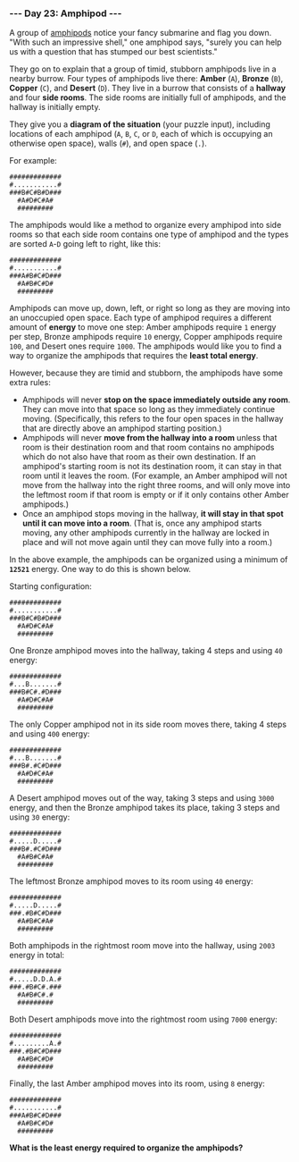 ### --- Day 23: Amphipod ---

A group of [amphipods](https://en.wikipedia.org/wiki/Amphipoda) notice your fancy submarine and flag you down. "With
such an impressive shell," one amphipod says, "surely you can help us with
a question that has stumped our best scientists."

They go on to explain that a group of timid, stubborn amphipods live in a
nearby burrow. Four types of amphipods live there: **Amber** (`A`), **Bronze** (`B`),
**Copper** (`C`), and **Desert** (`D`). They live in a burrow that consists of a
**hallway** and four **side rooms**. The side rooms are initially full of
amphipods, and the hallway is initially empty.

They give you a **diagram of the situation** (your puzzle input), including
locations of each amphipod (`A`, `B`, `C`, or `D`, each of which is occupying an
otherwise open space), walls (`#`), and open space (`.`).

For example:

```
#############
#...........#
###B#C#B#D###
  #A#D#C#A#
  #########
```

The amphipods would like a method to organize every amphipod into side
rooms so that each side room contains one type of amphipod and the types
are sorted `A`-`D` going left to right, like this:

```
#############
#...........#
###A#B#C#D###
  #A#B#C#D#
  #########
```

Amphipods can move up, down, left, or right so long as they are moving into
an unoccupied open space. Each type of amphipod requires a different amount
of **energy** to move one step: Amber amphipods require `1` energy per step,
Bronze amphipods require `10` energy, Copper amphipods require `100`, and
Desert ones require `1000`. The amphipods would like you to find a way to
organize the amphipods that requires the **least total energy**.

However, because they are timid and stubborn, the amphipods have some extra
rules:

- Amphipods will never **stop on the space immediately outside any room**.
  They can move into that space so long as they immediately continue
  moving. (Specifically, this refers to the four open spaces in the
  hallway that are directly above an amphipod starting position.)
- Amphipods will never **move from the hallway into a room** unless that
  room is their destination room and that room contains no amphipods
  which do not also have that room as their own destination. If an
  amphipod's starting room is not its destination room, it can stay in
  that room until it leaves the room. (For example, an Amber amphipod
  will not move from the hallway into the right three rooms, and will
  only move into the leftmost room if that room is empty or if it only
  contains other Amber amphipods.)
- Once an amphipod stops moving in the hallway, **it will stay in that
  spot until it can move into a room**. (That is, once any amphipod starts
  moving, any other amphipods currently in the hallway are locked in
  place and will not move again until they can move fully into a room.)

In the above example, the amphipods can be organized using a minimum of
**`12521`** energy. One way to do this is shown below.

Starting configuration:

```
#############
#...........#
###B#C#B#D###
  #A#D#C#A#
  #########
```

One Bronze amphipod moves into the hallway, taking 4 steps and using `40`
energy:

```
#############
#...B.......#
###B#C#.#D###
  #A#D#C#A#
  #########
```

The only Copper amphipod not in its side room moves there, taking 4 steps
and using `400` energy:

```
#############
#...B.......#
###B#.#C#D###
  #A#D#C#A#
  #########
```

A Desert amphipod moves out of the way, taking 3 steps and using `3000`
energy, and then the Bronze amphipod takes its place, taking 3 steps and
using `30` energy:

```
#############
#.....D.....#
###B#.#C#D###
  #A#B#C#A#
  #########
```

The leftmost Bronze amphipod moves to its room using `40` energy:

```
#############
#.....D.....#
###.#B#C#D###
  #A#B#C#A#
  #########
```

Both amphipods in the rightmost room move into the hallway, using `2003`
energy in total:

```
#############
#.....D.D.A.#
###.#B#C#.###
  #A#B#C#.#
  #########
```

Both Desert amphipods move into the rightmost room using `7000` energy:

```
#############
#.........A.#
###.#B#C#D###
  #A#B#C#D#
  #########
```

Finally, the last Amber amphipod moves into its room, using `8` energy:

```
#############
#...........#
###A#B#C#D###
  #A#B#C#D#
  #########
```

**What is the least energy required to organize the amphipods?**
